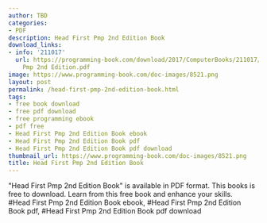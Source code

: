 ```yaml
---
author: TBD
categories:
- PDF
description: Head First Pmp 2nd Edition Book
download_links:
- info: '211017'
  url: https://programming-book.com/download/2017/ComputerBooks/211017/Head First
    Pmp 2nd Edition.pdf
image: https://www.programming-book.com/doc-images/8521.png
layout: post
permalink: /head-first-pmp-2nd-edition-book.html
tags:
- free book download
- free pdf download
- free programming ebook
- pdf free
- Head First Pmp 2nd Edition Book ebook
- Head First Pmp 2nd Edition Book pdf
- Head First Pmp 2nd Edition Book pdf download
thumbnail_url: https://www.programming-book.com/doc-images/8521.png
title: Head First Pmp 2nd Edition Book
---
```


 
<div class="item-desc text-justify">
  "Head First Pmp 2nd Edition Book" is available in PDF format. This books is free to download. Learn from this free book and enhance your skills.
  <br>
  #Head First Pmp 2nd Edition Book ebook, #Head First Pmp 2nd Edition Book pdf, #Head First Pmp 2nd Edition Book pdf download
</div>